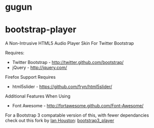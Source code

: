 # gugun

bootstrap-player
================

A Non-Intrusive HTML5 Audio Player Skin For Twitter Bootstrap

Requires:

  * Twitter Bootstrap - http://twitter.github.com/bootstrap/
  * jQuery - http://jquery.com/

Firefox Support Requires

  * html5slider - https://github.com/fryn/html5slider/

Additional Features When Using

  * Font Awesome - http://fortawesome.github.com/Font-Awesome/

For a Bootstrap 3 compatable version of this, with fewer dependancies check out this fork by [Ian Houston](https://github.com/iainhouston):
[bootstrap3_player](https://github.com/iainhouston/bootstrap3_player)
